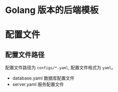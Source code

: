# Golang 版本的后端模板

# 配置文件

## 配置文件路径

配置文件路径为 `configs/*.yaml`, 配置文件格式为 `yaml`。

- database.yaml 数据库配置文件
- server.yaml 服务配置文件
